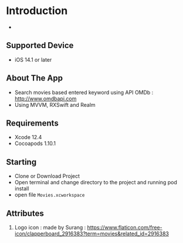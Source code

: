 # Introduction
-

## Supported Device
- iOS 14.1 or later

## About The App
- Search movies based entered keyword using API OMDb : http://www.omdbapi.com
- Using MVVM, RXSwift and Realm

## Requirements

- Xcode 12.4
- Cocoapods 1.10.1


Starting
---------
- Clone or Download Project
- Open terminal and change directory to the project and running pod install 
- open file `Movies.xcworkspace`


Attributes
---------
1. Logo icon : made by Surang : https://www.flaticon.com/free-icon/clapperboard_2916383?term=movies&related_id=2916383
